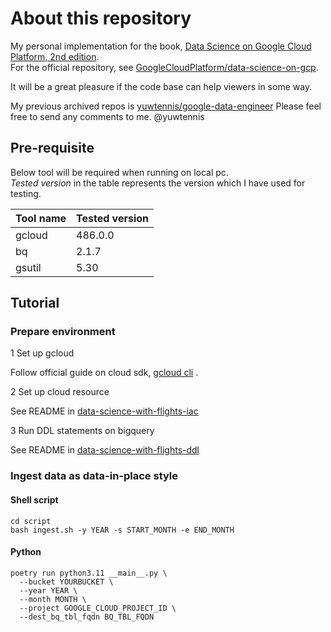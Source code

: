 # About this repository

My personal implementation for the book, [Data Science on Google Cloud Platform, 2nd edition](https://www.amazon.com/Data-Science-Google-Cloud-Platform/dp/1098118952).  
For the official repository, see [GoogleCloudPlatform/data-science-on-gcp](https://github.com/GoogleCloudPlatform/data-science-on-gcp).

It will be a great pleasure if the code base can help viewers in some way.

My previous archived repos is [yuwtennis/google-data-engineer](https://github.com/yuwtennis/google-data-engineer)
Please feel free to send any comments to me.
@yuwtennis

## Pre-requisite

Below tool will be required when running on local pc.  
_Tested version_ in the table represents the version which I have used for testing.

| Tool name         | Tested version                                                |
|-------------------|---------------------------------------------------------------|
| gcloud            | 486.0.0                                                       |
| bq                | 2.1.7                                                         |
| gsutil            | 5.30                                                          | 

## Tutorial

### Prepare environment

1 Set up gcloud

Follow official guide on cloud sdk, [gcloud cli](https://cloud.google.com/sdk/docs/install) .

2 Set up cloud resource

See README in [data-science-with-flights-iac](https://github.com/yuwtennis/data-science-with-flights-iac)

3 Run DDL statements on bigquery  

See README in [data-science-with-flights-ddl](https://github.com/yuwtennis/data-science-with-flights-ddl)

### Ingest data as data-in-place style

#### Shell script

```shell
cd script
bash ingest.sh -y YEAR -s START_MONTH -e END_MONTH
```

#### Python

```shell
poetry run python3.11 __main__.py \
  --bucket YOURBUCKET \
  --year YEAR \
  --month MONTH \
  --project GOOGLE_CLOUD_PROJECT_ID \
  --dest_bq_tbl_fqdn BQ_TBL_FQDN
```